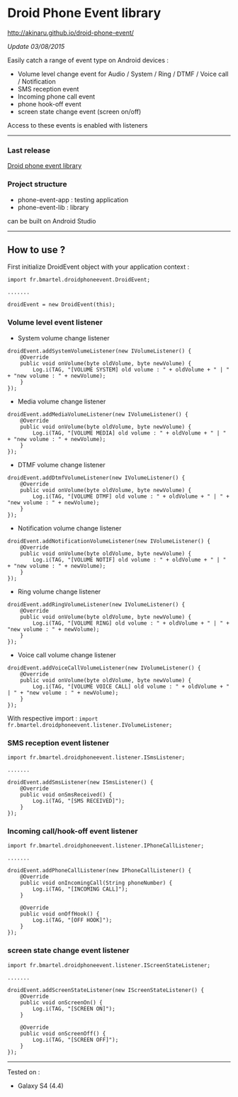 # Droid Phone Event library #

http://akinaru.github.io/droid-phone-event/

<i>Update 03/08/2015</i>

Easily catch a range of event type on Android devices :
* Volume level change event for Audio / System / Ring / DTMF / Voice call / Notification
* SMS reception event
* Incoming phone call event
* phone hook-off event
* screen state change event (screen on/off) 

Access to these events is enabled with listeners

<hr/>

<h3>Last release</h3>

[Droid phone event library](https://github.com/akinaru/droid-phone-event/releases/)

<h3>Project structure</h3>

* phone-event-app : testing application
* phone-event-lib : library

can be built on Android Studio

<hr/>

<h2>How to use ? </h2>

First initialize DroidEvent object with your application context :

```
import fr.bmartel.droidphoneevent.DroidEvent;

.......

droidEvent = new DroidEvent(this);

```

<h3>Volume level event listener</h3>

* System volume change listener

```
droidEvent.addSystemVolumeListener(new IVolumeListener() {
    @Override
    public void onVolume(byte oldVolume, byte newVolume) {
        Log.i(TAG, "[VOLUME SYSTEM] old volume : " + oldVolume + " | " + "new volume : " + newVolume);
    }
});
```

* Media volume change listener

```
droidEvent.addMediaVolumeListener(new IVolumeListener() {
    @Override
    public void onVolume(byte oldVolume, byte newVolume) {
        Log.i(TAG, "[VOLUME MEDIA] old volume : " + oldVolume + " | " + "new volume : " + newVolume);
    }
});
```

* DTMF volume change listener

```
droidEvent.addDtmfVolumeListener(new IVolumeListener() {
    @Override
    public void onVolume(byte oldVolume, byte newVolume) {
        Log.i(TAG, "[VOLUME DTMF] old volume : " + oldVolume + " | " + "new volume : " + newVolume);
    }
});
```

* Notification volume change listener

```
droidEvent.addNotificationVolumeListener(new IVolumeListener() {
	@Override
	public void onVolume(byte oldVolume, byte newVolume) {
	    Log.i(TAG, "[VOLUME NOTIF] old volume : " + oldVolume + " | " + "new volume : " + newVolume);
	}
});
```

* Ring volume change listener

```
droidEvent.addRingVolumeListener(new IVolumeListener() {
	@Override
	public void onVolume(byte oldVolume, byte newVolume) {
	    Log.i(TAG, "[VOLUME RING] old volume : " + oldVolume + " | " + "new volume : " + newVolume);
	}
});
```

* Voice call volume change listener

```
droidEvent.addVoiceCallVolumeListener(new IVolumeListener() {
	@Override
	public void onVolume(byte oldVolume, byte newVolume) {
	    Log.i(TAG, "[VOLUME VOICE CALL] old volume : " + oldVolume + " | " + "new volume : " + newVolume);
	}
});
```

With respective import : ``import fr.bmartel.droidphoneevent.listener.IVolumeListener;``

<h3>SMS reception event listener</h3>

```
import fr.bmartel.droidphoneevent.listener.ISmsListener;

.......

droidEvent.addSmsListener(new ISmsListener() {
	@Override
	public void onSmsReceived() {
	    Log.i(TAG, "[SMS RECEIVED]");
	}
});
```

<h3>Incoming call/hook-off event listener</h3>

```
import fr.bmartel.droidphoneevent.listener.IPhoneCallListener;

.......

droidEvent.addPhoneCallListener(new IPhoneCallListener() {
    @Override
    public void onIncomingCall(String phoneNumber) {
        Log.i(TAG, "[INCOMING CALL]");
    }

    @Override
    public void onOffHook() {
        Log.i(TAG, "[OFF HOOK]");
    }
});
```

<h3>screen state change event listener</h3>

```
import fr.bmartel.droidphoneevent.listener.IScreenStateListener;

.......

droidEvent.addScreenStateListener(new IScreenStateListener() {
    @Override
    public void onScreenOn() {
        Log.i(TAG, "[SCREEN ON]");
    }

    @Override
    public void onScreenOff() {
        Log.i(TAG, "[SCREEN OFF]");
    }
});
```
<hr/>

Tested on :
* Galaxy S4 (4.4)
